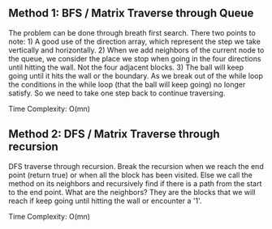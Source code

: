 ## Method 1: BFS / Matrix Traverse through Queue

The problem can be done through breath first search. There two points to note: 1) A good use of the direction array, which represent the step we take 
vertically and horizontally. 2) When we add neighbors of the current node to the queue, we consider the place we stop when going in the four directions
until hitting the wall. Not the four adjacent blocks. 3) The ball will keep going until it hits the wall or the boundary. As we break out of the while loop the conditions in the while loop (that the ball will keep going) no longer satisfy. So we need to take one step back to continue traversing.

Time Complexity: O(mn)

## Method 2: DFS / Matrix Traverse through recursion

DFS traverse through recursion. Break the recursion when we reach the end point (return true) or when all the block has been visited. Else we call the method on its neighbors and recursively find if there is a path from the start to the end point. What are the neighbors? They are the blocks that we will
reach if keep going until hitting the wall or encounter a '1'.

Time Complexity: O(mn)

